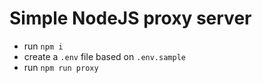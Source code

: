 # Simple NodeJS proxy server
- run `npm i`
- create a `.env` file based on `.env.sample`
- run `npm run proxy`